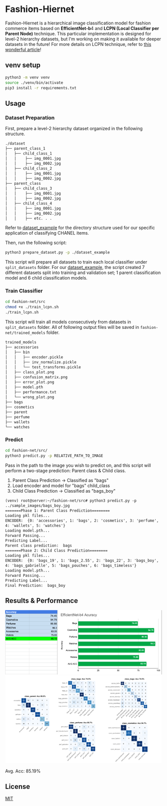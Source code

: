 # Fashion-Hiernet
Fashion-Hiernet is a hierarchical image classification model for fashion commerce items based on **EfficientNet-b**4 and **LCPN (Local Classifier per Parent Node)** technique. This particular implementation is designed for level-2 hierarchy datasets, but I'm working on making it available for deeper datasets in the future! For more details on LCPN technique, refer to [this wonderful article](https://towardsdatascience.com/hierarchical-classification-with-local-classifiers-down-the-rabbit-hole-21cdf3bd2382)!

## venv setup

```bash
python3 -m venv venv
source ./venv/bin/activate
pip3 install -r requirements.txt
```

## Usage

### Dataset Preparation

First, prepare a level-2 hierarchy dataset organized in the following structure.
```
./dataset
├── parent_class_1
│   ├── child_class_1
│   │    ├── img_0001.jpg
│   │    ├── img_0002.jpg
│   ├── child_class_2
│   │    ├── img_0001.jpg
│   │    ├── img_0002.jpg
├── parent_class
│   ├── child_class_3
│   │    ├── img_0001.jpg
│   │    ├── img_0002.jpg
│   ├── child_class_4
│   │    ├── img_0001.jpg
│   │    ├── img_0002.jpg
│   │    ├── etc. . .
```
Refer to [dataset_example](/dataset_example) for the directory structure used for our specific application of classifying CHANEL items.

Then, run the following script:
```bash
python3 prepare_dataset.py -p ./dataset_example
```
This script will prepare all datasets to train each local classifier under `split_datasets` folder.
For our [dataset_example](/dataset_example), the script created 7 different datasets split into training and validation set; 1 parent classification model and 6 child classification models.

### Train Classifier

```bash
cd fashion-net/src
chmod +x ./train_lcpn.sh
./train_lcpn.sh
```
This script will train all models consecutively from datasets in `split_datasets` folder. All of following output files will be saved in `fashion-net/trained_models` folder.
```
trained_models
├── accessories
│   ├── bin
│   │   ├── encoder.pickle
│   │   ├── inv_normalize.pickle
│   │   └── test_transforms.pickle
│   ├── class_plot.png
│   ├── confusion_matrix.png
│   ├── error_plot.png
│   ├── model.pth
│   ├── performance.txt
│   └── wrong_plot.png
├── bags
├── cosmetics
├── parent
├── perfume
├── wallets
└── watches
```

### Predict

```bash
cd fashion-net/src/
python3 predict.py -p RELATIVE_PATH_TO_IMAGE
```
Pass in the path to the image you wish to predict on, and this script will perform a two-stage prediction: Parent class & Child class.

1. Parent Class Prediction -> Classified as "bags"
2. Load encoder and model for "bags" child_class
3. Child Class Prediction -> Classified as "bags_boy"
```
(venv) root@server:~/fashion-net/src# python3 predict.py -p ../sample_images/bags_boy.jpg
=======Phase 1: Parent Class Prediction========
Loading pkl files...
ENCODER:  {0: 'accessories', 1: 'bags', 2: 'cosmetics', 3: 'perfume', 4: 'wallets', 5: 'watches'}
Loading model.pth...
Forward Passing...
Predicting Label...
Parent class prediction:  bags
=======Phase 2: Child Class Prediction========
Loading pkl files...
ENCODER:  {0: 'bags_19', 1: 'bags_2.55', 2: 'bags_22', 3: 'bags_boy', 4: 'bags_gabrielle', 5: 'bags_pouches', 6: 'bags_timeless'}
Loading model.pth...
Forward Passing...
Predicting Label...
Final Prediction:  bags_boy
```

## Results & Performance
![](./result_images/graph.png)
![](./result_images/matrix.png)

Avg. Acc: 85.19%


## License
[MIT](https://choosealicense.com/licenses/mit/)
